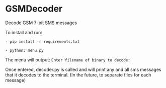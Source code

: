 # GSMDecoder
Decode GSM 7-bit SMS messages



To install and run:

`- pip install -r requirements.txt`

`- python3 menu.py`


The menu will output:
`Enter filename of binary to decode:`  

Once entered, decoder.py is called and will print any and all sms messages that it decodes to the terminal. (In the future, to separate files for each message)
